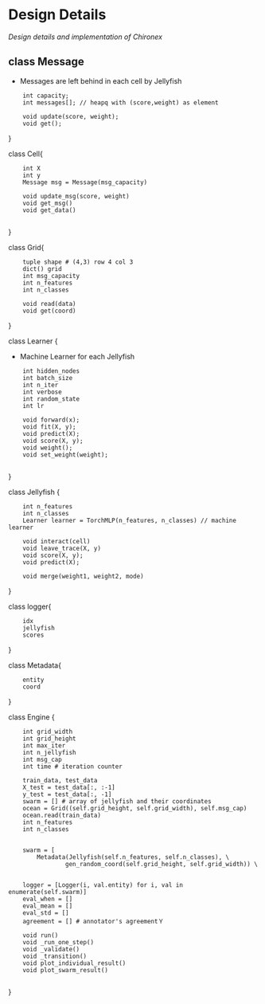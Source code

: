 # Design Details
*Design details and implementation of Chironex*
 
## class Message
* Messages are left behind in each cell by Jellyfish
```
    int capacity;
    int messages[]; // heapq with (score,weight) as element
    
    void update(score, weight); 
    void get();
```

}

class Cell{
```
    int X 
    int y 
    Message msg = Message(msg_capacity)
    
    void update_msg(score, weight)
    void get_msg()
    void get_data()
    
```    
}

class Grid{
```
    tuple shape # (4,3) row 4 col 3 
    dict() grid 
    int msg_capacity 
    int n_features 
    int n_classes 
    
    void read(data)
    void get(coord)
```
}

class Learner {
* Machine Learner for each Jellyfish 
 
``` 
    int hidden_nodes
    int batch_size
    int n_iter
    int verbose
    int random_state
    int lr
    
    void forward(x);
    void fit(X, y);
    void predict(X);
    void score(X, y);
    void weight();
    void set_weight(weight);
    
```
}


class Jellyfish {
```
    int n_features
    int n_classes
    Learner learner = TorchMLP(n_features, n_classes) // machine learner
    
    void interact(cell)
    void leave_trace(X, y)
    void score(X, y);
    void predict(X);
    
    void merge(weight1, weight2, mode)
```

}

class logger{
```
    idx
    jellyfish
    scores
```
}

class Metadata{
```
    entity
    coord
```
}


class Engine {
```
    int grid_width 
    int grid_height 
    int max_iter 
    int n_jellyfish
    int msg_cap 
    int time # iteration counter

    train_data, test_data
    X_test = test_data[:, :-1]
    y_test = test_data[:, -1]
    swarm = [] # array of jellyfish and their coordinates
    ocean = Grid((self.grid_height, self.grid_width), self.msg_cap)
    ocean.read(train_data)
    int n_features 
    int n_classes 


    swarm = [
        Metadata(Jellyfish(self.n_features, self.n_classes), \
                gen_random_coord(self.grid_height, self.grid_width)) \


    logger = [Logger(i, val.entity) for i, val in enumerate(self.swarm)]
    eval_when = []
    eval_mean = []
    eval_std = []
    agreement = [] # annotator's agreementＹ
    
    void run()
    void _run_one_step()
    void _validate()
    void _transition()
    void plot_individual_result()
    void plot_swarm_result()
    
```
}



